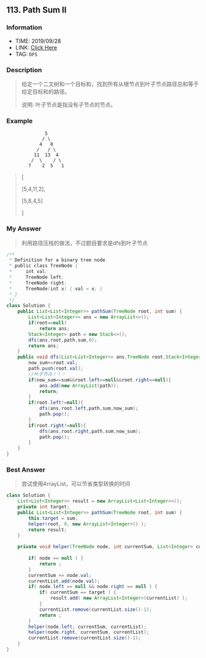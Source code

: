 ## 113. Path Sum II

### Information
* TIME: 2019/09/28
* LINK: [Click Here](https://leetcode-cn.com/problems/path-sum-ii/)
* TAG: `DFS`

### Description
> 给定一个二叉树和一个目标和，找到所有从根节点到叶子节点路径总和等于给定目标和的路径。
>
> 说明: 叶子节点是指没有子节点的节点。

### Example
```text
              5
             / \
            4   8
           /   / \
          11  13  4
         /  \    / \
        7    2  5   1

```
> [
>
>   [5,4,11,2],
>
>   [5,8,4,5]
>
>]

### My Answer
> 利用路径压栈的做法，不过题目要求是dfs到叶子节点
```java
/**
 * Definition for a binary tree node.
 * public class TreeNode {
 *     int val;
 *     TreeNode left;
 *     TreeNode right;
 *     TreeNode(int x) { val = x; }
 * }
 */
class Solution {
    public List<List<Integer>> pathSum(TreeNode root, int sum) {
        List<List<Integer>> ans = new ArrayList<>();
        if(root==null)
            return ans;
        Stack<Integer> path = new Stack<>();
        dfs(ans,root,path,sum,0);
        return ans;
    }
    public void dfs(List<List<Integer>> ans,TreeNode root,Stack<Integer> path,int sum,int now_sum){
        now_sum+=root.val;
        path.push(root.val);
        //叶子节点！！！
        if(now_sum==sum&&root.left==null&&root.right==null){
            ans.add(new ArrayList(path));
            return;
        }
        if(root.left!=null){
            dfs(ans,root.left,path,sum,now_sum);
            path.pop();
        }
        if(root.right!=null){
            dfs(ans,root.right,path,sum,now_sum);
            path.pop();
        }
    }
}
```

### Best Answer
> 尝试使用ArrayList，可以节省类型转换的时间
```java
class Solution {
    List<List<Integer>> result = new ArrayList<List<Integer>>();
    private int target;
    public List<List<Integer>> pathSum(TreeNode root, int sum) {
        this.target = sum;
        helper(root, 0, new ArrayList<Integer>() );
        return result;
    }
    
    private void helper(TreeNode node, int currentSum, List<Integer> currentList) {
        
        if( node == null ) {
            return ;
        }
        currentSum += node.val;
        currentList.add(node.val);           
        if( node.left == null && node.right == null ) {
            if( currentSum == target ) {              
                result.add( new ArrayList<Integer>(currentList) );
            }
            currentList.remove(currentList.size()-1);
            return ;
        }
        helper(node.left, currentSum, currentList);
        helper(node.right, currentSum, currentList);
        currentList.remove(currentList.size()-1);           
    }  
}
```